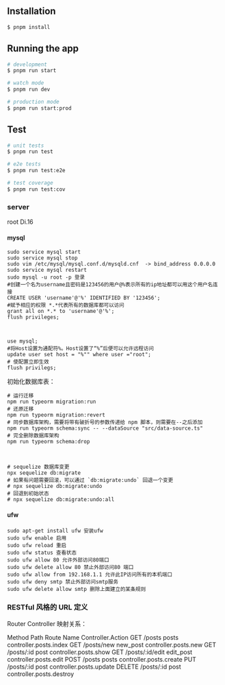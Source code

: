 ## Installation

```bash
$ pnpm install
```

## Running the app

```bash
# development
$ pnpm run start

# watch mode
$ pnpm run dev

# production mode
$ pnpm run start:prod
```

## Test

```bash
# unit tests
$ pnpm run test

# e2e tests
$ pnpm run test:e2e

# test coverage
$ pnpm run test:cov
```

### server

root Di.16

#### mysql

```
sudo service mysql start
sudo service mysql stop
sudo vim /etc/mysql/mysql.conf.d/mysqld.cnf  -> bind_address 0.0.0.0
sudo service mysql restart
sudo mysql -u root -p 登录
#创建一个名为username且密码是123456的用户@%表示所有的ip地址都可以用这个用户名连接
CREATE USER 'username'@'%' IDENTIFIED BY '123456';
#赋予相应的权限 *.*代表所有的数据库都可以访问
grant all on *.* to 'username'@'%';
flush privileges;



use mysql;
#将Host设置为通配符%。Host设置了“%”后便可以允许远程访问
update user set host = "%"" where user ="root";
# 使配置立即生效
flush privilegs;
```

初始化数据库表：

```
# 运行迁移
npm run typeorm migration:run
# 还原迁移
npm run typeorm migration:revert
# 同步数据库架构，需要将带有破折号的参数传递给 npm 脚本，则需要在--之后添加
npm run typeorm schema:sync -- --dataSource "src/data-source.ts"
# 完全删除数据库架构
npm run typeorm schema:drop



# sequelize 数据库变更   
npx sequelize db:migrate
# 如果有问题需要回滚，可以通过 `db:migrate:undo` 回退一个变更
# npx sequelize db:migrate:undo
# 回退到初始状态
# npx sequelize db:migrate:undo:all

```

#### ufw

```
sudo apt-get install ufw 安装ufw
sudo ufw enable 启用
sudo ufw reload 重启
sudo ufw status 查看状态
sudo ufw allow 80 允许外部访问80端口
sudo ufw delete allow 80 禁止外部访问80 端口
sudo ufw allow from 192.168.1.1 允许此IP访问所有的本机端口
sudo ufw deny smtp 禁止外部访问smtp服务
sudo ufw delete allow smtp 删除上面建立的某条规则
```

### RESTful 风格的 URL 定义

Router Controller 映射关系：

Method Path Route Name Controller.Action
GET /posts posts controller.posts.index
GET /posts/new new_post controller.posts.new
GET /posts/:id post controller.posts.show
GET /posts/:id/edit edit_post controller.posts.edit
POST /posts posts controller.posts.create
PUT /posts/:id post controller.posts.update
DELETE /posts/:id post controller.posts.destroy
